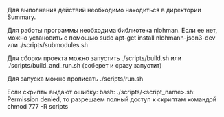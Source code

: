 Для выполнения действий необходимо находиться в директории Summary.

Для работы программы необходима библиотека nlohman. Если ее нет, можно установить с помощью sudo apt-get install nlohmann-json3-dev или ./scripts/submodules.sh

Для сборки проекта можно запустить ./scripts/build.sh или ./scripts/build_and_run.sh (соберет и сразу запустит)

Для запуска можно прописать ./scripts/run.sh

Если скрипты выдают ошибку: bash: ./scripts/<script_name>.sh: Permission denied, то разрешаем полный доступ к скриптам командой chmod 777 -R scripts
